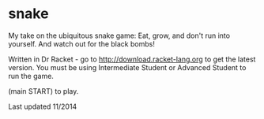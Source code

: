 # snake 
My take on the ubiquitous snake game: Eat, grow, and don't run into yourself. And watch out for the black bombs! 

Written in Dr Racket - go to http://download.racket-lang.org to get the latest version. You must be using Intermediate Student or Advanced Student to run the game. 

(main START) to play.  


Last updated 11/2014
